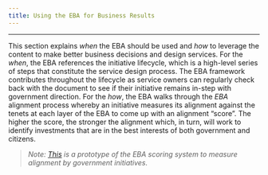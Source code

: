 ```yaml
---
title: Using the EBA for Business Results
---
```

----------------------------------------------------------------

This section explains *when* the EBA should be used and *how* to leverage the content to make better business decisions and design services. For the *when*, the EBA references the initiative lifecycle, which is a high-level series of steps that constitute the service design process. The EBA framework contributes throughout the lifecycle as service owners can regularly check back with the document to see if their initiative remains in-step with government direction. For the *how*, the EBA walks through the *EBA* alignment process whereby an initiative measures its alignment against the tenets at each layer of the EBA to come up with an alignment “score”. The higher the score, the stronger the alignment which, in turn, will work to identify investments that are in the best interests of both government and citizens.

> *Note: [This](/eba-alignment-score) is a prototype of the EBA scoring system to measure alignment by government initiatives.*
                          

